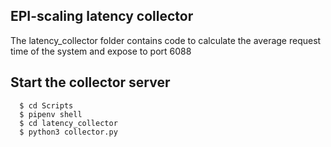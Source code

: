 ## EPI-scaling latency collector
The latency_collector folder contains code to calculate the average request time of the system and expose to port 6088

## Start the collector server
 
```shell
  $ cd Scripts
  $ pipenv shell
  $ cd latency_collector 
  $ python3 collector.py
```

